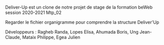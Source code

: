 Deliver-Up est un clone de notre projet de stage de la formation beWeb session 2020-2021 Mtp_02

Regarder le fichier organigramme pour comprendre la structure Deliver'Up

Développeurs :
Ragheb Randa,
Lopes Elisa,
Ahumada Boris,
Ung Jean-Claude,
Mataix Philippe,
Egea Julien
